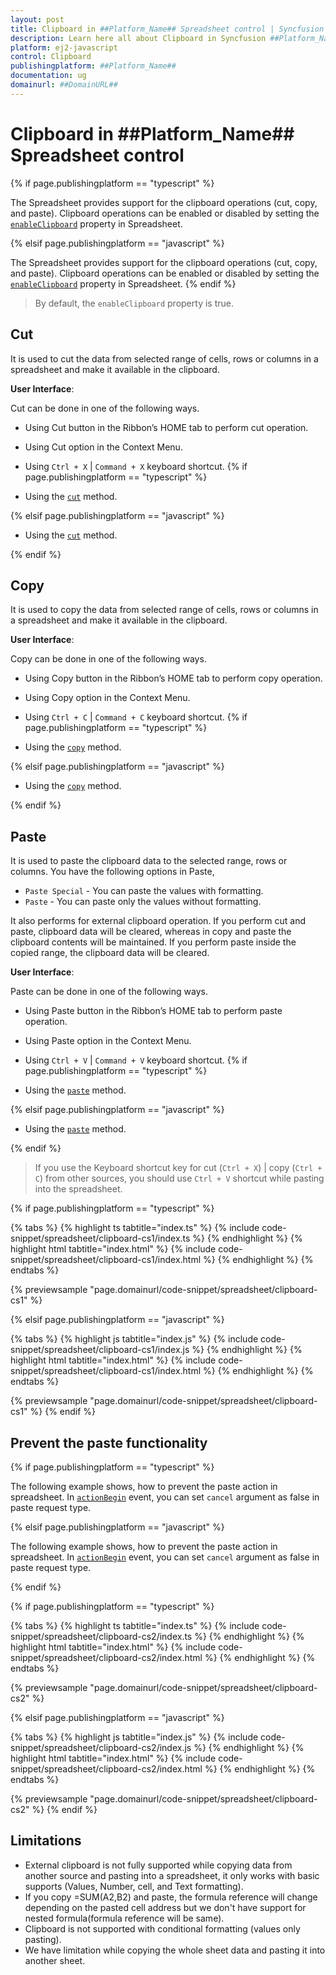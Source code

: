 ```yaml
---
layout: post
title: Clipboard in ##Platform_Name## Spreadsheet control | Syncfusion
description: Learn here all about Clipboard in Syncfusion ##Platform_Name## Spreadsheet control of Syncfusion Essential JS 2 and more.
platform: ej2-javascript
control: Clipboard 
publishingplatform: ##Platform_Name##
documentation: ug
domainurl: ##DomainURL##
---
```


# Clipboard in ##Platform_Name## Spreadsheet control

{% if page.publishingplatform == "typescript" %}

The Spreadsheet provides support for the clipboard operations (cut, copy, and paste). Clipboard operations can be enabled or disabled by setting the [`enableClipboard`](https://ej2.syncfusion.com/documentation/api/spreadsheet/#enableclipboard) property in Spreadsheet.

{% elsif page.publishingplatform == "javascript" %}

The Spreadsheet provides support for the clipboard operations (cut, copy, and paste). Clipboard operations can be enabled or disabled by setting the [`enableClipboard`](https://ej2.syncfusion.com/javascript/documentation/api/spreadsheet/#enableclipboard) property in Spreadsheet.
{% endif %}
 
> By default, the `enableClipboard` property is true.

## Cut

It is used to cut the data from selected range of cells, rows or columns in a spreadsheet and make it available in the clipboard.

**User Interface**:

Cut can be done in one of the following ways.

* Using Cut button in the Ribbon’s HOME tab to perform cut operation.
* Using Cut option in the Context Menu.
* Using `Ctrl + X` | `Command + X` keyboard shortcut.
{% if page.publishingplatform == "typescript" %}

* Using the [`cut`](https://ej2.syncfusion.com/documentation/api/spreadsheet/#cut) method.

{% elsif page.publishingplatform == "javascript" %}

* Using the [`cut`](https://ej2.syncfusion.com/javascript/documentation/api/spreadsheet/#cut) method.

{% endif %}
 
## Copy

It is used to copy the data from selected range of cells, rows or columns in a spreadsheet and make it available in the clipboard.

**User Interface**:

Copy can be done in one of the following ways.

* Using Copy button in the Ribbon’s HOME tab to perform copy operation.
* Using Copy option in the Context Menu.
* Using `Ctrl + C` | `Command + C` keyboard shortcut.
{% if page.publishingplatform == "typescript" %}

* Using the [`copy`](https://ej2.syncfusion.com/documentation/api/spreadsheet/#copy) method.

{% elsif page.publishingplatform == "javascript" %}

* Using the [`copy`](https://ej2.syncfusion.com/javascript/documentation/api/spreadsheet/#copy) method.

{% endif %}

## Paste

It is used to paste the clipboard data to the selected range, rows or columns. You have the following options in Paste,

* `Paste Special` - You can paste the values with formatting.
* `Paste` - You can paste only the values without formatting.

It also performs for external clipboard operation. If you perform cut and paste, clipboard data will be cleared, whereas in copy and paste the clipboard contents will be maintained. If you perform paste inside the copied range, the clipboard data will be cleared.

**User Interface**:

Paste can be done in one of the following ways.

* Using Paste button in the Ribbon’s HOME tab to perform paste operation.
* Using Paste option in the Context Menu.
* Using `Ctrl + V` | `Command + V` keyboard shortcut.
{% if page.publishingplatform == "typescript" %}

* Using the [`paste`](https://ej2.syncfusion.com/documentation/api/spreadsheet/#paste) method.

{% elsif page.publishingplatform == "javascript" %}

* Using the [`paste`](https://ej2.syncfusion.com/javascript/documentation/api/spreadsheet/#paste) method.

{% endif %}

> If you use the Keyboard shortcut key for cut (`Ctrl + X`) | copy (`Ctrl + C`) from other sources, you should use `Ctrl + V` shortcut while pasting into the spreadsheet.

{% if page.publishingplatform == "typescript" %}

 {% tabs %}
{% highlight ts tabtitle="index.ts" %}
{% include code-snippet/spreadsheet/clipboard-cs1/index.ts %}
{% endhighlight %}
{% highlight html tabtitle="index.html" %}
{% include code-snippet/spreadsheet/clipboard-cs1/index.html %}
{% endhighlight %}
{% endtabs %}
        
{% previewsample "page.domainurl/code-snippet/spreadsheet/clipboard-cs1" %}

{% elsif page.publishingplatform == "javascript" %}

{% tabs %}
{% highlight js tabtitle="index.js" %}
{% include code-snippet/spreadsheet/clipboard-cs1/index.js %}
{% endhighlight %}
{% highlight html tabtitle="index.html" %}
{% include code-snippet/spreadsheet/clipboard-cs1/index.html %}
{% endhighlight %}
{% endtabs %}

{% previewsample "page.domainurl/code-snippet/spreadsheet/clipboard-cs1" %}
{% endif %}

## Prevent the paste functionality

{% if page.publishingplatform == "typescript" %}

The following example shows, how to prevent the paste action in spreadsheet. In [`actionBegin`](https://ej2.syncfusion.com/documentation/api/spreadsheet/#actionbegin) event, you can set `cancel` argument as false in paste request type.

{% elsif page.publishingplatform == "javascript" %}

The following example shows, how to prevent the paste action in spreadsheet. In [`actionBegin`](https://ej2.syncfusion.com/javascript/documentation/api/spreadsheet/#actionbegin) event, you can set `cancel` argument as false in paste request type.

{% endif %}

{% if page.publishingplatform == "typescript" %}

 {% tabs %}
{% highlight ts tabtitle="index.ts" %}
{% include code-snippet/spreadsheet/clipboard-cs2/index.ts %}
{% endhighlight %}
{% highlight html tabtitle="index.html" %}
{% include code-snippet/spreadsheet/clipboard-cs2/index.html %}
{% endhighlight %}
{% endtabs %}
        
{% previewsample "page.domainurl/code-snippet/spreadsheet/clipboard-cs2" %}

{% elsif page.publishingplatform == "javascript" %}

{% tabs %}
{% highlight js tabtitle="index.js" %}
{% include code-snippet/spreadsheet/clipboard-cs2/index.js %}
{% endhighlight %}
{% highlight html tabtitle="index.html" %}
{% include code-snippet/spreadsheet/clipboard-cs2/index.html %}
{% endhighlight %}
{% endtabs %}

{% previewsample "page.domainurl/code-snippet/spreadsheet/clipboard-cs2" %}
{% endif %}

## Limitations

* External clipboard is not fully supported while copying data from another source and pasting into a spreadsheet, it only works with basic supports (Values, Number, cell, and Text formatting).
* If you copy =SUM(A2,B2) and paste, the formula reference will change depending on the pasted cell address but we don't have support for nested formula(formula reference will be same).
* Clipboard is not supported with conditional formatting (values only pasting).
* We have limitation while copying the whole sheet data and pasting it into another sheet.